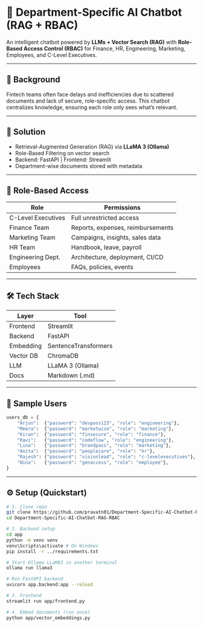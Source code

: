 # 🤖 Department-Specific AI Chatbot (RAG + RBAC)

An intelligent chatbot powered by **LLMs + Vector Search (RAG)** with **Role-Based Access Control (RBAC)** for Finance, HR, Engineering, Marketing, Employees, and C-Level Executives.

---

## 🧩 Background
Fintech teams often face delays and inefficiencies due to scattered documents and lack of secure, role-specific access.
This chatbot centralizes knowledge, ensuring each role only sees what’s relevant.

---

## 🧠 Solution
- Retrieval-Augmented Generation (RAG) via **LLaMA 3 (Ollama)**
- Role-Based Filtering on vector search
- Backend: FastAPI | Frontend: Streamlit
- Department-wise documents stored with metadata

---

## 👥 Role-Based Access

| Role               | Permissions                                     |
|--------------------|-------------------------------------------------|
| C-Level Executives | Full unrestricted access                        |
| Finance Team       | Reports, expenses, reimbursements               |
| Marketing Team     | Campaigns, insights, sales data                 |
| HR Team            | Handbook, leave, payroll                        |
| Engineering Dept.  | Architecture, deployment, CI/CD                 |
| Employees          | FAQs, policies, events                          |

---

## 🛠 Tech Stack

| Layer     | Tool                  |
|-----------|-----------------------|
| Frontend  | Streamlit             |
| Backend   | FastAPI               |
| Embedding | SentenceTransformers  |
| Vector DB | ChromaDB              |
| LLM       | LLaMA 3 (Ollama)      |
| Docs      | Markdown (.md)        |

---

## 🧪 Sample Users

```python
users_db = {
    "Arjun":  {"password": "devpass123", "role": "engineering"},
    "Meera":  {"password": "marketwise", "role": "marketing"},
    "Kiran":  {"password": "finsecure", "role": "finance"},
    "Ravi":   {"password": "codeflow", "role": "engineering"},
    "Lina":   {"password": "brandpass", "role": "marketing"},
    "Anita":  {"password": "peoplecare", "role": "hr"},
    "Rajesh": {"password": "visionlead", "role": "c-levelexecutives"},
    "Nina":   {"password": "genaccess", "role": "employee"},
}
````

---

## ⚙️ Setup (Quickstart)

```bash
# 1. Clone repo
git clone https://github.com/pravatn01/Department-Specific-AI-Chatbot-RAG-RBAC.git
cd Department-Specific-AI-Chatbot-RAG-RBAC

# 2. Backend setup
cd app
python -m venv venv
venv\Scripts\activate # On Windows
pip install -r ../requirements.txt

# Start Ollama LLaMA3 in another terminal
ollama run llama3

# Run FastAPI backend
uvicorn app.backend:app --reload

# 3. Frontend
streamlit run app/frontend.py

# 4. Embed documents (run once)
python app/vector_embeddings.py
